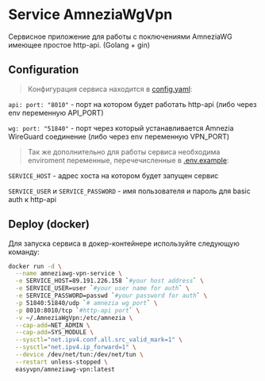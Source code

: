 # Service AmneziaWgVpn
Сервисное приложение для работы с поключениями AmneziaWG имеющее простое http-api. (Golang + gin)


## Configuration
> Конфигурация сервиса находится в [config.yaml](./cmd/config.yaml):

`api: port: "8010"` - порт на котором будет работать http-api (либо через env переменную API_PORT)

`wg: port: "51840"` - порт через который устанавливается Amnezia WireGuard соединение (либо через env переменную VPN_PORT)

> Так же дополнительно для работы сервиса необходима enviroment переменные, перечечисленные в [.env.example](./cmd/.env.example):

`SERVICE_HOST` - адрес хоста на котором будет запущен сервис

`SERVICE_USER` и `SERVICE_PASSWORD` - имя пользователя и пароль для basic auth к http-api


## Deploy (docker)
Для запуска сервиса в докер-контейнере используйте следующую команду:
```bash
docker run -d \
  --name amneziawg-vpn-service \
  -e SERVICE_HOST=89.191.226.158 `#your host address` \
  -e SERVICE_USER=user `#your user name for auth` \
  -e SERVICE_PASSWORD=passwd `#your password for auth` \
  -p 51840:51840/udp `# amnezia wg port` \
  -p 8010:8010/tcp `#http-api port` \
  -v ~/.AmneziaWgVpn:/etc/amnezia \
  --cap-add=NET_ADMIN \
  --cap-add=SYS_MODULE \
  --sysctl="net.ipv4.conf.all.src_valid_mark=1" \
  --sysctl="net.ipv4.ip_forward=1" \
  --device /dev/net/tun:/dev/net/tun \
  --restart unless-stopped \
  easyvpn/amneziawg-vpn:latest
```